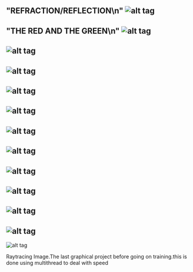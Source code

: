 "REFRACTION/REFLECTION\n"
![alt tag](oneOutput/scene00.png)
------------------------------------------------------
"THE RED AND THE GREEN\n"
![alt tag](oneOutput/scene02.png)
------------------------------------------------------
![alt tag](oneOutput/scene03.png)
------------------------------------------------------
![alt tag](oneOutput/scene04.png)
------------------------------------------------------
![alt tag](oneOutput/scene01.png)
------------------------------------------------------
![alt tag](oneOutput/scene05.png)
-------------------------------------------------------
![alt tag](oneOutput/scene06.png)
-------------------------------------------------------
![alt tag](oneOutput/scene07.png)
-------------------------------------------------------
![alt tag](oneOutput/scene08.png)
-------------------------------------------------------
![alt tag](oneOutput/scene09.png)
-------------------------------------------------------
![alt tag](oneOutput/scene10.png)
--------------------------------------------------------
![alt tag](oneOutput/scene11.png)
--------------------------------------------------------
![alt tag](oneOutput/scene12.png)





Raytracing Image.The last graphical project before going on training.this is done using multithread to deal with speed

